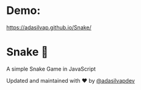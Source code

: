 # Demo:
https://adasilvap.github.io/Snake/

# Snake :snake:
A simple Snake Game in JavaScript


Updated and maintained with ❤️ by [@adasilvapdev](https://adasilvapdev.github.io/web/)
